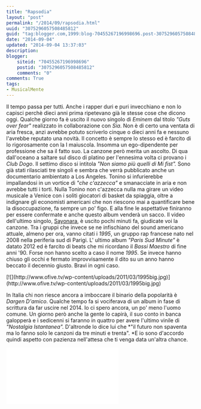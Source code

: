 ```yaml
---
title: "Rapsodia"
layout: "post"
permalink: "/2014/09/rapsodia.html"
uuid: "3075296057508485812"
guid: "tag:blogger.com,1999:blog-70455267196998696.post-3075296057508485812"
date: "2014-09-04"
updated: "2014-09-04 13:37:03"
description: 
blogger:
    siteid: "70455267196998696"
    postid: "3075296057508485812"
    comments: "0"
comments: True
tags:
- MusicalMente
---
```

Il tempo passa per tutti. Anche i rapper duri e puri invecchiano e non
lo capisci perchè dieci anni prima ripetevano già le stesse cose che
dicono oggi.
Qualche giorno fa è uscito il nuovo singolo di *Eminem* dal titolo
*"Guts over fear"* realizzato in collaborazione con *Sia*. Non è di
certo una ventata di aria fresca, anzi avrebbe potuto scriverlo cinque o
dieci anni fa e nessuno l'avrebbe reputato una novità. Il concetto è
sempre lo stesso ed è farcito di Io rigorosamente con la I maiuscola.
Insomma un ego-dipendente per professione che sa il fatto suo. La
canzone però merita un ascolto.
Di qua dall'oceano a saltare sul disco di platino per l'ennesima volta
ci provano i *Club Dogo*. Il settimo disco si intitola *"Non siamo più
quelli di Mi fist".* Sono già stati rilasciati tre singoli e sembra che
verrà pubblicato anche un documentario ambientato a Los Angeles. Tonino
si infurierebbe impallandosi in un vortice di *"che c'azzecca"* e
smanacciate in aria e non avrebbe tutti i torti. Nulla Tonino non
c'azzecca nulla ma girare un video musicale a Venice con i soliti
giocatori di basket da spiaggia, oltre a indignare gli economisti
americani che non riescono mai a quantificare bene la disoccupazione, fa
sempre un po' figo. E alla fine le aspettative finiranno per essere
confermate e anche questo album venderà un sacco. Il video dell'ultimo
singolo, [Sayonara](http://www.vevo.com/watch/club-dogo/SAYONARA-(feat-Lele-Spedicato-%E2%80%9CNegramaro%E2%80%9D)/ITUV71400091?syndicationid=bb8a16ab-1279-4f17-969b-1dba5eb60eda&shortlink=Jy54pr&country=IT&referralurl=http:%2F%2Ft.co%2FBN5TTTLJLl),
è uscito pochi minuti fa, giudicate voi la canzone.
Tra i gruppi che invece se ne infischiano del sound americano attuale,
almeno per ora, vanno citati i *1995*, un gruppo rap francese nato nel
2008 nella periferia sud di Parigi. L' ultimo album *"Paris Sud Minute"*
è datato 2012 ed è farcito di beats che mi ricordano il *Bassi Maestro*
di fine anni '90. Forse non hanno scelto a caso il nome *1995*. Se
invece hanno chiuso gli occhi e fermato improvvisamente il dito su un
anno hanno beccato il decennio giusto. Bravi in ogni caso.

<div markdown="1" class="img-wrapper">
[![](http://www.ofive.tv/wp-content/uploads/2011/03/1995big.jpg)](http://www.ofive.tv/wp-content/uploads/2011/03/1995big.jpg)
</div>
  
In Italia chi non riesce ancora a imboccare il binario della popolarità
è *Dargen D'amico*. Qualche tempo fa si vociferava di un album in fase
di scrittura da far uscire nel 2014. Io ci spero ancora, un po' meno
l'uomo comune. Un giorno però anche la gente lo capirà, il suo conto in
banca galopperà e i sedicenni si faranno in quattro per avere l'ultimo
vinile di *"Nostalgia Istantanea".* D'altronde lo dice lui che *"il
futuro non spaventa ma lo fanno solo le canzoni da tre minuti e
trenta". *E io sono d'accordo quindi aspetto con pazienza nell'attesa
che ti venga data un'altra chance.

<div class="youtube">
<iframe src="//www.youtube-nocookie.com/embed/aaLvhzWw1Uw?rel=0" frameborder="0" allowfullscreen></iframe>
</div>